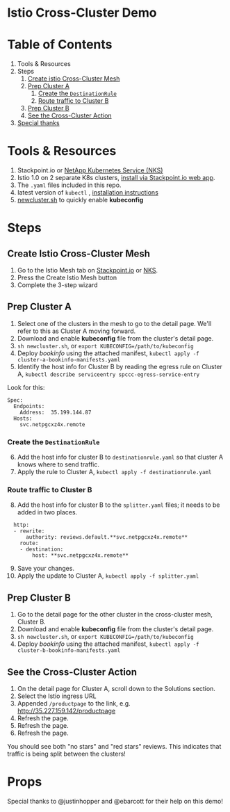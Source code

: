 # Istio Cross-Cluster Demo

# Table of Contents
1. Tools & Resources
1. Steps 
    1. [Create istio Cross-Cluster Mesh](#steps)
    1. [Prep Cluster A](#prep-cluster-a)
        1. [Create the `DestinationRule`](#create-the-destinationrule)
        1. [Route traffic to Cluster B](#route-traffic-to-cluster-b)
    1. [Prep Cluster B](#prep-cluster-b)
    1. [See the Cross-Cluster Action](#see-the-cross-cluster-action)
1. [Special thanks](#props)
    

# Tools & Resources
1. Stackpoint.io or [NetApp Kubernetes Service (NKS)](netapp.stackpoint.io)
2. Istio 1.0 on 2 separate K8s clusters, [install via Stackpoint.io web app](https://stackpoint.io/clusters/new?solution=istio). 
3. The `.yaml` files included in this repo. 
4. latest version of `kubectl`
, [installation instructions](https://istio.io/docs/setup/kubernetes/quick-start/#download-and-prepare-for-the-installation)
5. [newcluster.sh](newcluster.sh) to quickly enable **kubeconfig**

# Steps

## Create Istio Cross-Cluster Mesh

1. Go to the Istio Mesh tab on [Stackpoint.io](https://stackpoint.io/istio-meshes/list) or [NKS](https://netapp.stackpoint.io/istio-meshes/list).
2. Press the Create Istio Mesh button
3. Complete the 3-step wizard

## Prep Cluster A
1. Select one of the clusters in the mesh to go to the detail page. We'll refer to this as Cluster A moving forward. 
2. Download and enable **kubeconfig** file from the cluster's detail page. 
3. `sh newcluster.sh`, or `export KUBECONFIG=/path/to/kubeconfig`
4. Deploy _bookinfo_ using the attached manifest, `kubectl apply -f cluster-a-bookinfo-manifests.yaml`
5. Identify the host info for Cluster B by reading the egress rule on Cluster A, `kubectl describe serviceentry spccc-egress-service-entry`

Look for this:

    Spec:
      Endpoints:
        Address:  35.199.144.87
      Hosts:
        svc.netpgcxz4x.remote


### Create the `DestinationRule`

6. Add the host info for cluster B to `destinationrule.yaml` so that cluster A knows where to send traffic.
7. Apply the rule to Cluster A, `kubectl apply -f destinationrule.yaml`

### Route traffic to Cluster B

8. Add the host info for cluster B to the `splitter.yaml` files; it needs to be added in two places. 

```
  http:
  - rewrite:
      authority: reviews.default.**svc.netpgcxz4x.remote**
    route:
    - destination:
        host: **svc.netpgcxz4x.remote**
```

9. Save your changes. 
10. Apply the update to Cluster A, `kubectl apply -f splitter.yaml`

## Prep Cluster B

1. Go to the detail page for the other cluster in the cross-cluster mesh, Cluster B. 
2. Download and enable **kubeconfig** file from the cluster's detail page. 
3. `sh newcluster.sh`, or `export KUBECONFIG=/path/to/kubeconfig`
4. Deploy _bookinfo_ using the attached manifest, `kubectl apply -f cluster-b-bookinfo-manifests.yaml`

## See the Cross-Cluster Action

1. On the detail page for Cluster A, scroll down to the Solutions section.  
2. Select the Istio ingress URL 
3. Appended `/productpage` to the link, e.g. http://35.227.159.142/productpage
4. Refresh the page. 
5. Refresh the page. 
6. Refresh the page. 

You should see both "no stars" and "red stars" reviews. This indicates that traffic is being split between the clusters!

# Props
Special thanks to @justinhopper and @ebarcott for their help on this demo!

